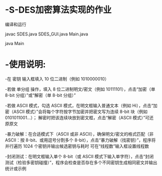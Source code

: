 # -S-DES加密算法实现的作业
编译和运行

javac SDES.java SDES_GUI.java Main.java

java Main
# -使用说明:
-在 密钥 输入框填入 10 位二进制（例如 1010000010）

-若做 单分组 操作，填入 8 位二进制明文/密文（例如 10111101），点击“加密（单 8-bit 分组）”或“解密（单 8-bit 分组）”

-若做 ASCII 模式，勾选 ASCII 模式，在明文框输入普通文本（例如 Hi），点击“加密（ASCII 模式）”会将每个字符按字节加密并把密文写为连续 8-bit 块（例如 0101011001...）；
 解密时把该连续块放到密文框，点击“解密（ASCII 模式）”可还原原文
 
-暴力破解：在合适模式下（ASCII 或非 ASCII），确保明文/密文的格式匹配（非 ASCII：按 8-bit、或用逗号分割多个 8-bit），点击“暴力破解（找密钥）”，程序将并行遍历 1024 个密钥并输出候选密钥与耗时
 可在“线程数”输入框设置线程数
 
-封闭测试：在明文框输入单个 8-bit（或 ASCII 模式下输入单字符），点击“封闭测试（检验多密钥碰撞）”，程序会检查是否存在多个不同密钥生成相同密文并输出统计或示例
